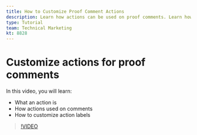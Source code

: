 ```yaml
---
title: How to Customize Proof Comment Actions
description: Learn how actions can be used on proof comments. Learn how to set up and customize action labels for Adobe Workfront's proofing features. 
type: Tutorial
team: Technical Marketing
kt: 8828
---
```

# Customize actions for proof comments

In this video, you will learn:

* What an action is
* How actions used on comments
* How to customize action labels

>[!VIDEO](https://video.tv.adobe.com/v/335128/?quality=12)
